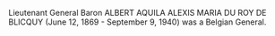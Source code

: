 Lieutenant General Baron ALBERT AQUILA ALEXIS MARIA DU ROY DE BLICQUY (June 12, 1869 - September 9, 1940) was a Belgian General.
